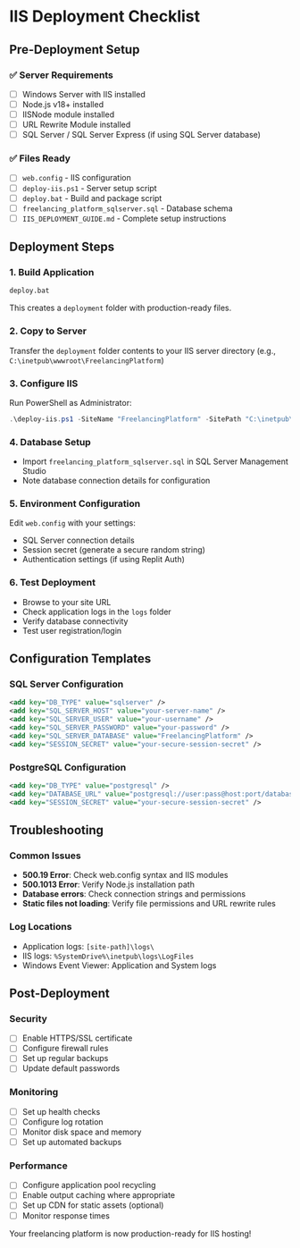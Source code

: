 # IIS Deployment Checklist

## Pre-Deployment Setup

### ✅ Server Requirements
- [ ] Windows Server with IIS installed
- [ ] Node.js v18+ installed
- [ ] IISNode module installed
- [ ] URL Rewrite Module installed
- [ ] SQL Server / SQL Server Express (if using SQL Server database)

### ✅ Files Ready
- [ ] `web.config` - IIS configuration
- [ ] `deploy-iis.ps1` - Server setup script
- [ ] `deploy.bat` - Build and package script
- [ ] `freelancing_platform_sqlserver.sql` - Database schema
- [ ] `IIS_DEPLOYMENT_GUIDE.md` - Complete setup instructions

## Deployment Steps

### 1. Build Application
```cmd
deploy.bat
```
This creates a `deployment` folder with production-ready files.

### 2. Copy to Server
Transfer the `deployment` folder contents to your IIS server directory (e.g., `C:\inetpub\wwwroot\FreelancingPlatform`)

### 3. Configure IIS
Run PowerShell as Administrator:
```powershell
.\deploy-iis.ps1 -SiteName "FreelancingPlatform" -SitePath "C:\inetpub\wwwroot\FreelancingPlatform"
```

### 4. Database Setup
- Import `freelancing_platform_sqlserver.sql` in SQL Server Management Studio
- Note database connection details for configuration

### 5. Environment Configuration
Edit `web.config` with your settings:
- SQL Server connection details
- Session secret (generate a secure random string)
- Authentication settings (if using Replit Auth)

### 6. Test Deployment
- Browse to your site URL
- Check application logs in the `logs` folder
- Verify database connectivity
- Test user registration/login

## Configuration Templates

### SQL Server Configuration
```xml
<add key="DB_TYPE" value="sqlserver" />
<add key="SQL_SERVER_HOST" value="your-server-name" />
<add key="SQL_SERVER_USER" value="your-username" />
<add key="SQL_SERVER_PASSWORD" value="your-password" />
<add key="SQL_SERVER_DATABASE" value="FreelancingPlatform" />
<add key="SESSION_SECRET" value="your-secure-session-secret" />
```

### PostgreSQL Configuration
```xml
<add key="DB_TYPE" value="postgresql" />
<add key="DATABASE_URL" value="postgresql://user:pass@host:port/database" />
<add key="SESSION_SECRET" value="your-secure-session-secret" />
```

## Troubleshooting

### Common Issues
- **500.19 Error**: Check web.config syntax and IIS modules
- **500.1013 Error**: Verify Node.js installation path
- **Database errors**: Check connection strings and permissions
- **Static files not loading**: Verify file permissions and URL rewrite rules

### Log Locations
- Application logs: `[site-path]\logs\`
- IIS logs: `%SystemDrive%\inetpub\logs\LogFiles`
- Windows Event Viewer: Application and System logs

## Post-Deployment

### Security
- [ ] Enable HTTPS/SSL certificate
- [ ] Configure firewall rules
- [ ] Set up regular backups
- [ ] Update default passwords

### Monitoring
- [ ] Set up health checks
- [ ] Configure log rotation
- [ ] Monitor disk space and memory
- [ ] Set up automated backups

### Performance
- [ ] Configure application pool recycling
- [ ] Enable output caching where appropriate
- [ ] Set up CDN for static assets (optional)
- [ ] Monitor response times

Your freelancing platform is now production-ready for IIS hosting!